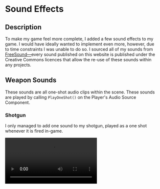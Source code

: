 # Sound Effects
<show-structure depth="2" />

## Description

To make my game feel more complete, I added a few sound effects to my game. I would have ideally wanted to implement even more, however, due to 
time constraints I was unable to do so. I sourced all of my sounds from [FreeSound—](https://freesound.org)every sound published on this website is
published under the Creative Commons licences that allow the re-use of these sounds within any projects.

## Weapon Sounds

These sounds are all one-shot audio clips within the scene.  These sounds are played by calling `PlayOneShot()` on the Player's Audio Source Component.

### Shotgun

I only managed to add one sound to my shotgun, played as a one shot whenever it is fired in-game.

<video src="shotgun_sound_showcase.mp4" />

### Pistol

I added two sounds to the pistol Game Object in my project, one for firing and one for reloading.

#### Firing Sound

<video src="pistol_firing_showcase.mp4" />

#### Reloading Sound

<video src="pistol_reloading_showcase.mp4" />

## Environment Sounds

These sound effects are set up by having an Audio Source component attached to the Game Object that will be playing these sounds. I have changed the value of the
Audio Source component's "Spatial Blend" variable to maximum, so that it gets louder / quieter depending on distance from the player:

![Showcase of the Audio Source Component settings used for environment sounds within my game](audio_source_component_settings.png)

### Campfire

I added a simple looping campfire sound effect, added to the campfire(s) in my scenes.

<video src="campfire_showcase.mp4" />

### Portal

I added an ambient sound effect to my portal(s) within my scenes.

<video src="portal_ambient_sound.mp4" />